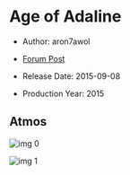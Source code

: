 # Age of Adaline

* Author: aron7awol

* [Forum Post](https://www.avsforum.com/threads/bass-eq-for-filtered-movies.2995212/post-58302864)

* Release Date: 2015-09-08
* Production Year: 2015

## Atmos

![img 0](https://i.imgur.com/jwbyrhf.jpg)

![img 1](https://i.imgur.com/tFqyZsD.jpg)

